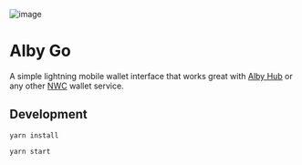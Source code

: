 ![image](https://github.com/user-attachments/assets/c41c4ae2-ab4f-4fd8-8012-c6d3fbd8ca87)

# Alby Go

A simple lightning mobile wallet interface that works great with [Alby Hub](https://albyhub.com) or any other [NWC](https://nwc.dev) wallet service.

## Development

`yarn install`

`yarn start`
